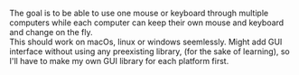 The goal is to be able to use one mouse or keyboard through multiple computers while each computer can keep their own mouse and keyboard and change on the fly.<br>
This should work on macOs, linux or windows seemlessly.
Might add GUI interface without using any preexisting library, (for the sake of learning), so I'll have to make my own GUI library for each platform first.
